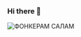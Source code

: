 ### Hi there 👋
![ФОНКЕРАМ САЛАМ](https://github.com/TimurC1/TimurC1/blob/main/phonkeramsalamostalnimnezaviduyu.gif?raw=true)
<!--
**TimurC1/TimurC1** is a ✨ _special_ ✨ repository because its `README.md` (this file) appears on your GitHub profile.

Here are some ideas to get you started:

- 🔭 I’m currently working on ...
- 🌱 I’m currently learning ...
- 👯 I’m looking to collaborate on ...
- 🤔 I’m looking for help with ...
- 💬 Ask me about ...
- 📫 How to reach me: ...
- 😄 Pronouns: ...
- ⚡ Fun fact: ...
-->
